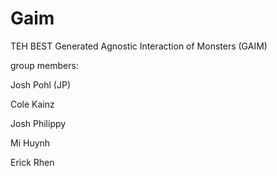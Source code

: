 # Gaim

TEH BEST Generated Agnostic Interaction of Monsters (GAIM)

group members:

Josh Pohl (JP)

Cole Kainz

Josh Philippy

Mi Huynh

Erick Rhen
